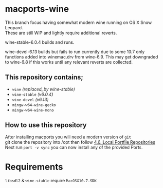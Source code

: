 # macports-wine
This branch focus having somewhat modern wine running on OS X Snow Leopard.\
These are still WIP and lightly require additional reverts.

wine-stable-6.0.4 builds and runs.

wine-devel-6.13 builds but fails to run currently due to some 10.7 only functions added into winemac.drv from wine-6.9.
This may get downgraded to wine-6.8 if this works until any relevant reverts are collected.

## This repository contains;
- `wine` *(replaced_by wine-stable)*
- `wine-stable` *(v6.0.4)*
- `wine-devel` *(v6.13)*
- `mingw-w64-wine-gecko`
- `mingw-w64-wine-mono`

## How to use this repository
After installing macports you will need a modern version of `git`\
git clone the repository into /opt then follow [4.6. Local Portfile Repositories](https://guide.macports.org/#development.local-repositories)\
Next run `port -v sync` you can now install any of the provided Ports.

# Requirements 
`libsdl2` & `wine-stable` require `MacOSX10.7.SDK`
